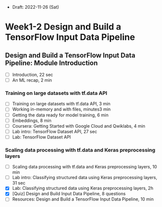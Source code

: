 * Draft: 2022-11-26 (Sat)

# Week1-2 Design and Build a TensorFlow Input Data Pipeline

## Design and Build a TensorFlow Input Data Pipeline: Module Introduction

- [ ] Introduction, 22 sec
- [ ] An ML recap, 2 min

### Training on large datasets with tf.data API

- [ ] Training on large datasets with tf.data API, 3 min
- [ ] Working in-memory and with files, minutes3 min
- [ ] Getting the data ready for model training, 6 min
- [ ] Embeddings, 8 min
- [ ] Coursera: Getting Started with Google Cloud and Qwiklabs, 4 min
- [ ] Lab intro: TensorFlow Dataset API, 27 sec
- [ ] Lab: TensorFlow Dataset API

### Scaling data processing with tf.data and Keras preprocessing layers

- [ ] Scaling data processing with tf.data and Keras preprocessing layers, 10 min
- [ ] Lab intro: Classifying structured data using Keras preprocessing layers, 31 sec
- [x] Lab: Classifying structured data using Keras preprocessing layers, 2h
- [x] [Quiz] Design and Build Input Data Pipeline, 8 questions
- [ ] Resources: Design and Build a TensorFlow Input Data Pipeline, 10 min
